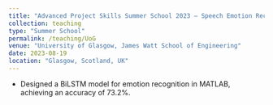 ```yaml
---
title: "Advanced Project Skills Summer School 2023 – Speech Emotion Recognition"
collection: teaching
type: "Summer School"
permalink: /teaching/UoG
venue: "University of Glasgow, James Watt School of Engineering"
date: 2023-08-19
location: "Glasgow, Scotland, UK"
---
```


* Designed a BiLSTM model for emotion recognition in MATLAB, achieving an accuracy of 73.2%.